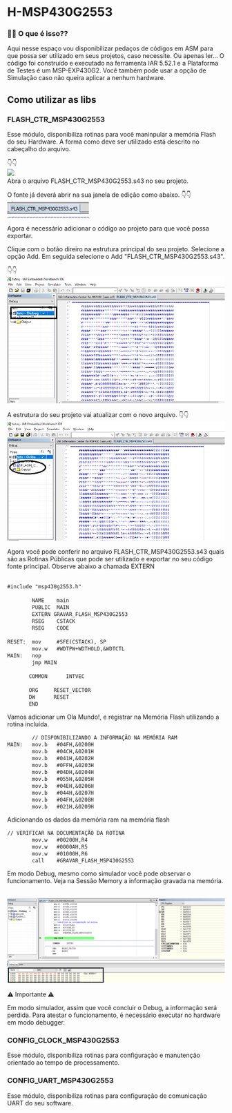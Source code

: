 # H-MSP430G2553

### 🤷‍♀️ O que é isso??

Aqui nesse espaço vou disponibilizar pedaços de códigos em ASM para que possa ser utilizado em seus projetos, caso necessite. Ou apenas ler... O código foi construído e executado na ferramenta IAR 5.52.1 e a Plataforma de Testes é um MSP-EXP430G2. Você também pode usar a opção de Simulação caso não queira aplicar a nenhum hardware.
 

## Como utilizar as libs

### FLASH_CTR_MSP430G2553

Esse módulo, disponibiliza rotinas para você maninpular a memória Flash do seu Hardware. A forma como deve ser utilizado está descrito no cabeçalho do arquivo.

👇👇
</br>
<img src="img/CabeçalhoOK.png"/>
</br>
Abra o arquivo FLASH_CTR_MSP430G2553.s43 no seu projeto.

O fonte já deverá abrir na sua janela de edição como abaixo.
👇👇
</br>
<img src="img/aba.png"/>
</br>

Agora é necessário adicionar o código ao projeto para que você possa exportar.

Clique com o botão direiro na estrutura principal do seu projeto. Selecione a opção Add. Em seguida selecione o Add "FLASH_CTR_MSP430G2553.s43". 

👇👇
</br>
<img src="img/add.png"/>
</br>

A estrutura do seu projeto vai atualizar com o novo arquivo. 
👇👇
</br>
<img src="img/addOK.png"/>
</br>

Agora você pode conferir no arquivo FLASH_CTR_MSP430G2553.s43 quais são as Rotinas Públicas que pode ser utilizado e exportar no seu código fonte principal.
Observe abaixo a chamada EXTERN

```

#include "msp430g2553.h"                  

        NAME    main                    
        PUBLIC  MAIN 
        EXTERN GRAVAR_FLASH_MSP430G2553                                        
        RSEG    CSTACK                  
        RSEG    CODE                    

RESET:  mov     #SFE(CSTACK), SP
        mov.w   #WDTPW+WDTHOLD,&WDTCTL
MAIN:   nop                      
        jmp MAIN                           

       COMMON      INTVEC

       ORG     RESET_VECTOR
       DW      RESET
       END

```

Vamos adicionar um Ola Mundo!, e registrar na Memória Flash utilizando a rotina incluída.

```
        // DISPONIBILIZANDO A INFORMAÇÃO NA MEMÓRIA RAM
MAIN:   mov.b   #04FH,&0200H  
        mov.b   #04CH,&0201H
        mov.b   #041H,&0202H
        mov.b   #0FFH,&0203H
        mov.b   #04DH,&0204H
        mov.b   #055H,&0205H
        mov.b   #04EH,&0206H
        mov.b   #044H,&0207H
        mov.b   #04FH,&0208H
        mov.b   #021H,&0209H

```

Adicionando os dados da memória ram na memória flash

```
// VERIFICAR NA DOCUMENTAÇÃO DA ROTINA
        mov.w   #00200H,R4
        mov.w   #0000AH,R5
        mov.w   #01000H,R6
        call    #GRAVAR_FLASH_MSP430G2553

```

Em modo Debug, mesmo como simulador você pode observar o funcionamento. Veja na Sessão Memory a informação gravada na memória.

</br>
<img src="img/debugMod.png"/>
</br>


⚠ Importante ⚠

Em modo simulador, assim que você concluir o Debug, a informação será perdida. Para atestar o funcionamento, é necessário executar no hardware em modo debugger.


### CONFIG_CLOCK_MSP430G2553

Esse módulo, disponibiliza rotinas para configuração e manutenção orientado ao tempo de processamento.

### CONFIG_UART_MSP430G2553

Esse módulo, disponibiliza rotinas para configuração de comunicação UART do seu software.
